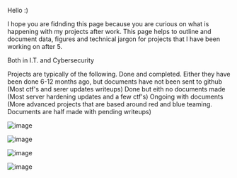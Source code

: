Hello :)

I hope you are fidnding this page because you are curious on what is happening with my projects after work.
This page helps to outline and document data, figures and technical jargon for projects that I have been working on after 5.

Both in I.T. and Cybersecurity

Projects are typically of the following.
Done and completed. Either they have been done 6-12 months ago, but documents have not been sent to github (Most ctf's and serer updates writeups)
Done but eith no documents made (Most server hardening updates and a few ctf's)
Ongoing with documents (More advanced projects that are based around red and blue teaming. Documents are half made with pending writeups)



![image](https://github.com/user-attachments/assets/907eb123-fa9c-4d53-819c-13d7e169307f)

![image](https://github.com/user-attachments/assets/98853a8c-ca85-4870-8ab8-4c70172d970b)

![image](https://github.com/user-attachments/assets/de86ba6a-709f-4bbf-8305-67837864c549)

![image](https://github.com/user-attachments/assets/d8cec908-132e-4747-813e-630837da4fbf)

